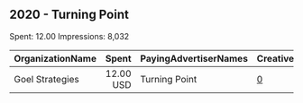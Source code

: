 ## 2020 - Turning Point 
Spent: 12.00
Impressions: 8,032

|OrganizationName|Spent|PayingAdvertiserNames|CreativeUrls|Impressions|Genders|AgeBrackets|CountryCodes|BillingAddresses|CandidateBallotInformation|
|:---|---:|:---|:---|---:|:---|:---|:---|:---|:---|
|Goel Strategies|12.00 USD|Turning Point|[0](https://www.snap.com/political-ads/asset/36c25e9aa0cd3409cdbb318f3312278bfdbabc20ae86dbf5be0fa4659d2eb603?mediaType=png)|8,032|||united states|US|Donald Trump|
